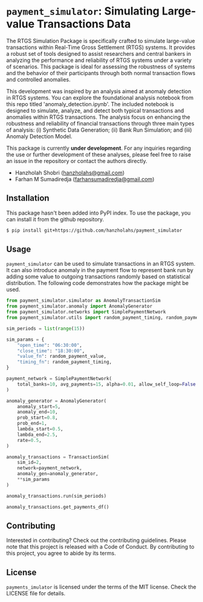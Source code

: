 ﻿# `payment_simulator`: Simulating Large-value Transactions Data

The RTGS Simulation Package is specifically crafted to simulate large-value transactions within Real-Time Gross Settlement (RTGS) systems. It provides a robust set of tools designed to assist researchers and central bankers in analyzing the performance and reliability of RTGS systems under a variety of scenarios. This package is ideal for assessing the robustness of systems and the behavior of their participants through both normal transaction flows and controlled anomalies.

This development was inspired by an analysis aimed at anomaly detection in RTGS systems. You can explore the foundational analysis notebook from this repo titled 'anomaly_detection.ipynb'. The included notebook is designed to simulate, analyze, and detect both typical transactions and anomalies within RTGS transactions. The analysis focus on enhancing the robustness and reliability of financial transactions through three main types of analysis: (i) Synthetic Data Generation;  (ii) Bank Run Simulation; and (iii) Anomaly Detection Model.

This package is currently **under development**. For any inquiries regarding the use or further development of these analyses, please feel free to raise an issue in the repository or contact the authors directly.

* Hanzholah Shobri (hanzholahs@gmail.com)
* Farhan M Sumadiredja (farhansumadiredja@gmail.com)

## Installation

This package hasn't been added into PyPI index. To use the package, you can install it from the github repository.

```bash
$ pip install git+https://github.com/hanzholahs/payment_simulator
```

## Usage

`payment_simulator` can be used to simulate transactions in an RTGS system. It can also introduce anomaly in the payment flow to represent bank run by adding some value to outgoing transactions randomly based on statistical distribution. The following code demonstrates how the package might be used. 

```python
from payment_simulator.simulator as AnomalyTransactionSim
from payment_simulator.anomaly import AnomalyGenerator
from payment_simulator.networks import SimplePaymentNetwork
from payment_simulator.utils import random_payment_timing, random_payment_value

sim_periods = list(range(15))

sim_params = {
    "open_time": "06:30:00",
    "close_time": "18:30:00",
    "value_fn": random_payment_value,
    "timing_fn": random_payment_timing,
}

payment_network = SimplePaymentNetwork(
    total_banks=10, avg_payments=15, alpha=0.01, allow_self_loop=False
)

anomaly_generator = AnomalyGenerator(
    anomaly_start=5,
    anomaly_end=10,
    prob_start=0.8,
    prob_end=1,
    lambda_start=0.5,
    lambda_end=2.5,
    rate=0.5,
)

anomaly_transactions = TransactionSim(
    sim_id=2,
    network=payment_network,
    anomaly_gen=anomaly_generator,
    **sim_params
)

anomaly_transactions.run(sim_periods)

anomaly_transactions.get_payments_df()
```

## Contributing

Interested in contributing? Check out the contributing guidelines. Please note that this project is released with a Code of Conduct. By contributing to this project, you agree to abide by its terms.

## License

`payments_imulator` is licensed under the terms of the MIT license. Check the LICENSE file for details.